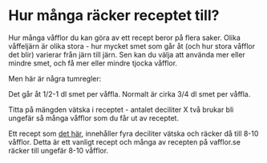 # Hur många räcker receptet till?

Hur många våfflor du kan göra av ett recept beror på flera saker. Olika våffeljärn är olika stora - hur mycket smet som går åt (och hur stora våfflor det blir) varierar från järn till järn. Sen kan du välja att använda mer eller mindre smet, och få mer eller mindre tjocka våfflor.

Men här är några tumregler:

Det går åt 1/2-1 dl smet per våffla. Normalt är cirka 3/4 dl smet per våffla.

Titta på mängden vätska i receptet - antalet deciliter X två brukar bli ungefär så många våfflor som du får ut av receptet.

Ett recept som [det här](http://www.vafflor.se/Vanliga-vafflor-med-bakpulver), innehåller fyra deciliter vätska och räcker då till 8-10 våfflor. Detta är ett vanligt recept och många av recepten på vafflor.se räcker till ungefär 8-10 våfflor.
